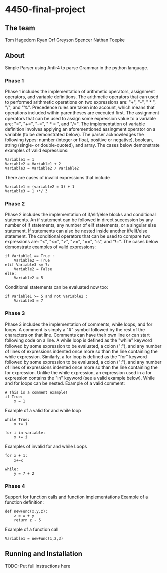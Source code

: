 # 4450-final-project
## The team
Tom Hagedorn
Ryan Orf
Greyson Spencer
Nathan Toepke

## About
Simple Parser using Antlr4 to parse Grammar in the python language.
### Phase 1
Phase 1 includes the implementation of arithmetic operators, assignment operators, and variable definitions. The arithmetic operators that can used to performed arithmetic operations on two expressions are: "+", "-", " * ", "/", and "%". Precedence rules are taken into account, which means that operations included within parentheses are executed first. The assignment operators that can be used to assign some expression value to a variable are: "=", "+=", "-=", " * = ", and "/=". The implementation of variable definition involves applying an aforementioned assingment operator on a variable (to be demonstrated below). The parser acknowledges the following types: number (integer or float, positive or negative), boolean, string (single- or double-quoted), and array. The cases below demonstrate examples of valid expressions:
```
Variable1 = 1
Variable2 = Variable1 + 2
Variable3 = Variable2 / Variable2
```
There are cases of invalid expressions that include
```
Variable1 = (variable2 = 3) + 1
Variable3 = 1 +*/ 3
```
### Phase 2
Phase 2 includes the implementation of if/elif/else blocks and conditional statements. An if statement can be followed in direct succession by any number of if statements, any number of elif statements, or a singular else statement. If statements can also be nested inside another if/elif/else statement. The conditional operators that can be used to compare two expressions are: "<", "<=", ">", ">=", "==", "is", and "!=". The cases below demonstrate examples of valid expressions:
```
if Variable1 == True :
    Variable2 = True
elif Variable3 <= 7:
    Variable2 = False
else:
    Variable2 = 5
```
Conditional statements can be evaluated now too:
```
if Variable1 >= 5 and not Variable2 :
    Variable3 = 7
```
### Phase 3
Phase 3 includes the implementation of comments, while loops, and for loops. A comment is simply a "#" symbol followed by the rest of the characters on that line. Comments can have their own line or can start following code on a line. A while loop is defined as the "while" keyword followed by some expression to be evaluated, a colon (":"), and any number of lines of expressions indented once more so than the line containing the while expression. Similarly, a for loop is defined as the "for" keyword followed by some expression to be evaluated, a colon (":"), and any number of lines of expressions indented once more so than the line containing the for expression. Unlike the while expression, an expression used in a for expression contains the "in" keyword (see a valid example below). While and for loops can be nested. 
Example of a valid comment:
```
# This is a comment example!
if True:
    x = 1
```
Example of a valid for and while loop
```
while True:
    x += 1

for i in variable:
    x += i
```

Examples of invalid for and while Loops
```
for x + 1:
    x+=x

while:
    y = 7 + 2
```
### Phase 4
Support for function calls and function implementations
Example of a function definition:
```
def newFunc(x,y,z):
    z = x + y
    return z - 5
```
Example of a function call
```
Variable1 = newFunc(1,2,3)
```

## Running and Installation
TODO: Put full instructions here
